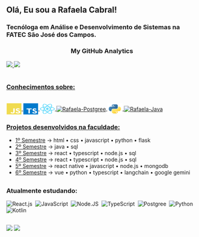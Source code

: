 ## Olá, Eu sou a Rafaela Cabral!
<h3 >Tecnóloga em Análise e Desenvolvimento de Sistemas na FATEC São José dos Campos.</h3>

<h3 align="center">My GitHub Analytics</h3>
<div>
  <a href = "https://github.com/RafaelaCabral"/>
  <img width="48%" src = "https://github-readme-stats.vercel.app/api?username=RafaelaCabral&count_private=true&show_icons=true&theme=tokyonight"/>
  <img width="40%" src = "https://github-readme-stats.vercel.app/api/top-langs/?username=RafaelaCabral&layout=compact&theme=tokyonight"/>
</div>

# 
### Conhecimentos sobre:

<div style="display: inline_block"><br>
  <img align="center" alt="Rafaela-Js" height="30" width="40" src="https://raw.githubusercontent.com/devicons/devicon/master/icons/javascript/javascript-plain.svg">
  <img align="center" alt="Rafaela-Ts" height="30" width="40" src="https://raw.githubusercontent.com/devicons/devicon/master/icons/typescript/typescript-plain.svg">
  <img align="center" alt="Rafaela-React" height="30" width="40" src="https://raw.githubusercontent.com/devicons/devicon/master/icons/react/react-original.svg">
  <img align="center" alt="Rafaela-Postgree" height="30" width="40" src="https://cdn.jsdelivr.net/gh/devicons/devicon/icons/postgresql/postgresql-original-wordmark.svg">
  <img align="center" alt="Rafaela-Python" height="30" width="40" src="https://raw.githubusercontent.com/devicons/devicon/master/icons/python/python-original.svg">
  <img align="center" alt="Rafaela-Java" height="30" width="40" src="https://cdn.jsdelivr.net/gh/devicons/devicon/icons/java/java-original-wordmark.svg">
    
</div>

### Projetos desenvolvidos na faculdade:
 * [1º Semestre](https://github.com/LittleTech10/API--1-ADS.git) → html • css • javascript • python • flask </br>
 * [2º Semestre](https://github.com/LittleTech10/API--2-ADS.git) → java • sql
 * [3º Semestre](https://github.com/LittleTech10/API--3-ADS.git) → react • typescript • node.js • sql
 * [4º Semestre](https://github.com/QuantumTeam23/API--4-ADS.git) → react • typescript • node.js • sql
 * [5º Semestre](https://github.com/4DeskGroup/API-2024.1) → react native • javascript • node.js • mongodb
 * [6º Semestre](https://github.com/4DeskGroup/API-2024.2) → vue • python • typescript • langchain • google gemini
   
##

 ### Atualmente estudando:
![React.js](https://img.shields.io/badge/React-20232A?style=for-the-badge&logo=react&logoColor=61DAFB)&nbsp;
![JavaScript](https://img.shields.io/badge/JavaScript-F7DF1E?style=for-the-badge&logo=javascript&logoColor=black)&nbsp;
![Node.JS](https://img.shields.io/badge/Node.js-43853D?style=for-the-badge&logo=node.js&logoColor=white)&nbsp;
![TypeScript](https://img.shields.io/badge/TypeScript-007ACC?style=for-the-badge&logo=typescript&logoColor=white)&nbsp;
![Postgree](https://img.shields.io/badge/PostgreSQL-316192?style=for-the-badge&logo=postgresql&logoColor=white)&nbsp;
![Python](https://img.shields.io/badge/Python-14354C?style=for-the-badge&logo=python&logoColor=white)&nbsp;
![Kotlin](https://img.shields.io/badge/Kotlin-0095D5?style=for-the-badge&logo=kotlin&logoColor=white)&nbsp;
##
<div>
<a href="www.linkedin.com/in/rafaela-vieira-cabral-733b5922a"><img src = "https://img.shields.io/badge/LinkedIn-0077B5?style=for-the-badge&logo=linkedin&logoColor=white"/></a>
<a href = "mailto:rafaelavieiracabral04@gmail.com"><img src="https://img.shields.io/badge/-Gmail-%23333?style=for-the-badge&logo=gmail&logoColor=white" target="_blank"></a>
</div>
